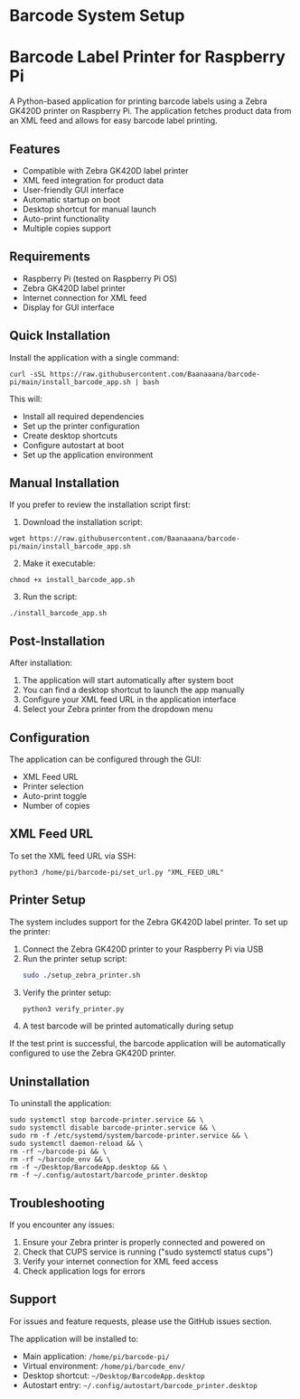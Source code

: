 # Barcode System Setup

# Barcode Label Printer for Raspberry Pi

A Python-based application for printing barcode labels using a Zebra GK420D printer on Raspberry Pi. The application fetches product data from an XML feed and allows for easy barcode label printing.

## Features

- Compatible with Zebra GK420D label printer
- XML feed integration for product data
- User-friendly GUI interface
- Automatic startup on boot
- Desktop shortcut for manual launch
- Auto-print functionality
- Multiple copies support

## Requirements

- Raspberry Pi (tested on Raspberry Pi OS)
- Zebra GK420D label printer
- Internet connection for XML feed
- Display for GUI interface

## Quick Installation

Install the application with a single command:
```
curl -sSL https://raw.githubusercontent.com/Baanaaana/barcode-pi/main/install_barcode_app.sh | bash
```
This will:
- Install all required dependencies
- Set up the printer configuration
- Create desktop shortcuts
- Configure autostart at boot
- Set up the application environment

## Manual Installation

If you prefer to review the installation script first:

1. Download the installation script:
```
wget https://raw.githubusercontent.com/Baanaaana/barcode-pi/main/install_barcode_app.sh
```
2. Make it executable:
```
chmod +x install_barcode_app.sh
```
3. Run the script:
```
./install_barcode_app.sh
```
## Post-Installation

After installation:
1. The application will start automatically after system boot
2. You can find a desktop shortcut to launch the app manually
3. Configure your XML feed URL in the application interface
4. Select your Zebra printer from the dropdown menu

## Configuration

The application can be configured through the GUI:
- XML Feed URL
- Printer selection
- Auto-print toggle
- Number of copies

## XML Feed URL

To set the XML feed URL via SSH:

```
python3 /home/pi/barcode-pi/set_url.py "XML_FEED_URL"
```

## Printer Setup

The system includes support for the Zebra GK420D label printer. To set up the printer:

1. Connect the Zebra GK420D printer to your Raspberry Pi via USB
2. Run the printer setup script:
   ```bash
   sudo ./setup_zebra_printer.sh
   ```
3. Verify the printer setup:
   ```bash
   python3 verify_printer.py
   ```
4. A test barcode will be printed automatically during setup

If the test print is successful, the barcode application will be automatically configured to use the Zebra GK420D printer.

## Uninstallation

To uninstall the application:
```
sudo systemctl stop barcode-printer.service && \
sudo systemctl disable barcode-printer.service && \
sudo rm -f /etc/systemd/system/barcode-printer.service && \
sudo systemctl daemon-reload && \
rm -rf ~/barcode-pi && \
rm -rf ~/barcode_env && \
rm -f ~/Desktop/BarcodeApp.desktop && \
rm -f ~/.config/autostart/barcode_printer.desktop
```
## Troubleshooting

If you encounter any issues:
1. Ensure your Zebra printer is properly connected and powered on
2. Check that CUPS service is running ("sudo systemctl status cups")
3. Verify your internet connection for XML feed access
4. Check application logs for errors

## Support

For issues and feature requests, please use the GitHub issues section.

The application will be installed to:
- Main application: `/home/pi/barcode-pi/`
- Virtual environment: `/home/pi/barcode_env/`
- Desktop shortcut: `~/Desktop/BarcodeApp.desktop`
- Autostart entry: `~/.config/autostart/barcode_printer.desktop`
